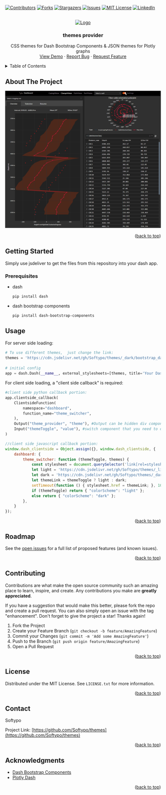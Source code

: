 <!-- Improved compatibility of back to top link: See: https://github.com/othneildrew/Best-README-Template/pull/73 -->
<a name="readme-top"></a>
<!--
*** Thanks for checking out the Best-README-Template. If you have a suggestion
*** that would make this better, please fork the repo and create a pull request
*** or simply open an issue with the tag "enhancement".
*** Don't forget to give the project a star!
*** Thanks again! Now go create something AMAZING! :D
-->



<!-- PROJECT SHIELDS -->
<!--
*** I'm using markdown "reference style" links for readability.
*** Reference links are enclosed in brackets [ ] instead of parentheses ( ).
*** See the bottom of this document for the declaration of the reference variables
*** for contributors-url, forks-url, etc. This is an optional, concise syntax you may use.
*** https://www.markdownguide.org/basic-syntax/#reference-style-links
-->
[![Contributors][contributors-shield]][contributors-url]
[![Forks][forks-shield]][forks-url]
[![Stargazers][stars-shield]][stars-url]
[![Issues][issues-shield]][issues-url]
[![MIT License][license-shield]][license-url]
[![LinkedIn][linkedin-shield]][linkedin-url]



<!-- PROJECT LOGO -->
<br />
<div align="center">
  <a href="https://github.com/Softypo/themes">
    <img src="https://avatars.githubusercontent.com/u/66080210?v=4" alt="Logo" width="180" height="180">
  </a>

<h3 align="center">themes provider</h3>

  <p align="center">
    CSS themes for Dash Bootstrap Components & JSON themes for Plotly graphs
    <br />
    <a href="https://github.com/Softypo/themes">View Demo</a>
    ·
    <a href="https://github.com/Softypo/themes/issues">Report Bug</a>
    ·
    <a href="https://github.com/Softypo/themes/issues">Request Feature</a>
  </p>
</div>



<!-- TABLE OF CONTENTS -->
<details>
  <summary>Table of Contents</summary>
  <ol>
    <li>
      <a href="#about-the-project">About The Project</a>
      <ul>
        <li><a href="#built-with">Built With</a></li>
      </ul>
    </li>
    <li>
      <a href="#getting-started">Getting Started</a>
      <ul>
        <li><a href="#prerequisites">Prerequisites</a></li>
        <li><a href="#installation">Installation</a></li>
      </ul>
    </li>
    <li><a href="#usage">Usage</a></li>
    <li><a href="#roadmap">Roadmap</a></li>
    <li><a href="#contributing">Contributing</a></li>
    <li><a href="#license">License</a></li>
    <li><a href="#contact">Contact</a></li>
    <li><a href="#acknowledgments">Acknowledgments</a></li>
  </ol>
</details>



<!-- ABOUT THE PROJECT -->
## About The Project

[![Product Name Screen Shot][product-screenshot]](https://github.com/Softypo/themes/blob/master/Demo.gif)

<p align="right">(<a href="#readme-top">back to top</a>)</p>

<!-- GETTING STARTED -->
## Getting Started

Simply use jsdeliver to get the files from this repository into your dash app.

### Prerequisites

* dash
  ```sh
  pip install dash
  ```
* dash bootstrap components
  ```sh
  pip install dash-bootstrap-components
  ```



<!-- USAGE EXAMPLES -->
## Usage

For server side loading:

```python
# To use different themes,  just change the link:
themes = 'https://cdn.jsdelivr.net/gh/Softypo/themes/_dark/bootstrap_darkly.min.css'

# initial config
app = dash.Dash(__name__, external_stylesheets=[themes, title='Your Dashboard Name')
```

For client side loading, a "client side callback" is required:

```python
#client side python callback portion:
app.clientside_callback(
    ClientsideFunction(
        namespace="dashboard",
        function_name="theme_switcher",
    ),
    Output("theme_provider", "theme"), #Output can be hidden div component
    Input("themeToggle", "value"), #switch component that you need to declare in your app body.
)
```
```javascript
//client side javascript callback portion:
window.dash_clientside = Object.assign({}, window.dash_clientside, {
    dashboard: {
        theme_switcher: function (themeToggle, themes) {
            const stylesheet = document.querySelector('link[rel=stylesheet][href^="https://cdn.jsdelivr"]');
            let light = 'https://cdn.jsdelivr.net/gh/Softypo/themes/_light/bootstrap_united.min.css'
            let dark = 'https://cdn.jsdelivr.net/gh/Softypo/themes/_dark/bootstrap_darkly.min.css'
            let themeLink = themeToggle ? light : dark;
            setTimeout(function () { stylesheet.href = themeLink; }, 100);
            if (themeToggle) return { "colorScheme": "light" };
            else return { "colorScheme": "dark" };
        },
    }
});
```


<p align="right">(<a href="#readme-top">back to top</a>)</p>



<!-- ROADMAP -->
## Roadmap

See the [open issues](https://github.com/Softypo/themes/issues) for a full list of proposed features (and known issues).

<p align="right">(<a href="#readme-top">back to top</a>)</p>



<!-- CONTRIBUTING -->
## Contributing

Contributions are what make the open source community such an amazing place to learn, inspire, and create. Any contributions you make are **greatly appreciated**.

If you have a suggestion that would make this better, please fork the repo and create a pull request. You can also simply open an issue with the tag "enhancement".
Don't forget to give the project a star! Thanks again!

1. Fork the Project
2. Create your Feature Branch (`git checkout -b feature/AmazingFeature`)
3. Commit your Changes (`git commit -m 'Add some AmazingFeature'`)
4. Push to the Branch (`git push origin feature/AmazingFeature`)
5. Open a Pull Request

<p align="right">(<a href="#readme-top">back to top</a>)</p>



<!-- LICENSE -->
## License

Distributed under the MIT License. See `LICENSE.txt` for more information.

<p align="right">(<a href="#readme-top">back to top</a>)</p>



<!-- CONTACT -->
## Contact

Softypo

Project Link: [https://github.com/Softypo/themes](https://github.com/Softypo/themes)

<p align="right">(<a href="#readme-top">back to top</a>)</p>



<!-- ACKNOWLEDGMENTS -->
## Acknowledgments

* [Dash Bootstrap Components](https://dash-bootstrap-components.opensource.faculty.ai/)
* [Plotly Dash](https://plotly.com/dash/)

<p align="right">(<a href="#readme-top">back to top</a>)</p>



<!-- MARKDOWN LINKS & IMAGES -->
<!-- https://www.markdownguide.org/basic-syntax/#reference-style-links -->
[contributors-shield]: https://img.shields.io/github/contributors/Softypo/themes.svg?style=for-the-badge
[contributors-url]: https://github.com/Softypo/themes/graphs/contributors
[forks-shield]: https://img.shields.io/github/forks/Softypo/themes.svg?style=for-the-badge
[forks-url]: https://github.com/Softypo/themes/network/members
[stars-shield]: https://img.shields.io/github/stars/Softypo/themes.svg?style=for-the-badge
[stars-url]: https://github.com/Softypo/themes/stargazers
[issues-shield]: https://img.shields.io/github/issues/Softypo/themes.svg?style=for-the-badge
[issues-url]: https://github.com/Softypo/themes/issues
[license-shield]: https://img.shields.io/github/license/Softypo/themes.svg?style=for-the-badge
[license-url]: https://github.com/Softypo/themes/blob/master/LICENSE.txt
[linkedin-shield]: https://img.shields.io/badge/-LinkedIn-black.svg?style=for-the-badge&logo=linkedin&colorB=555
[linkedin-url]: https://linkedin.com/in/gabriel-garcia-rosas
[product-screenshot]: Demo.gif
